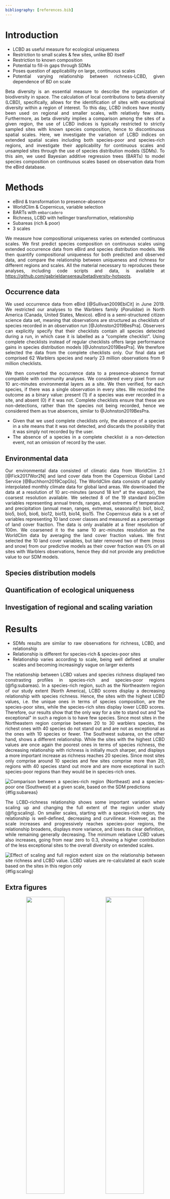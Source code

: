 ```yaml
---
bibliography: [references.bib]
---
```


<div style="text-align: justify">

# Introduction

- LCBD as useful measure for ecological uniqueness
- Restriction to small scales & few sites, unlike BD itself
- Restriction to known composition
- Potential to fill-in gaps through SDMs
- Poses question of applicability on large, continuous scales
- Potential varying relationship between richness-LCBD, given dependence of BD
  on scale

Beta diversity is an essential measure to describe the organization of
biodiversity in space. The calculation of local contributions to beta diversity
(LCBD), specifically, allows for the identification of sites with exceptional
diversity within a region of interest. To this day, LCBD indices have mostly
been used on regional and smaller scales, with relatively few sites.
Furthermore, as beta diversity implies a comparison among the sites of a given
region, the use of LCBD indices is typically restricted to strictly sampled
sites with known species composition, hence to discontinuous spatial scales.
Here, we investigate the variation of LCBD indices on extended spatial scales
including both species-poor and species-rich regions, and investigate their
applicability for continuous scales and unsampled sites through the use of
species distribution models (SDMs). To this aim, we used Bayesian additive
regression trees (BARTs) to model species composition on continuous scales based
on observation data from the eBird database.

# Methods
 
- eBird & transformation to presence-absence
- WorldClim & Copernicus, variable selection
- BARTs with `embarcadero`
- Richness, LCBD with hellinger transformation, relationship
- Subareas (rich & poor)
- 3 scales

We measure how compositional uniqueness varies on extended continuous scales. We
first predict species composition on continuous scales using extended occurrence
data from eBird and species distribution models. We then quantify compositional
uniqueness for both predicted and observed data, and compare the relationship
between uniqueness and richness for different regions and scales. All the
material necessary to reproduces these analyses, including code scripts and
data, is available at
https://github.com/gabrieldansereau/betadiversity-hotspots.

## Occurrence data

We used occurrence data from eBird [@Sullivan2009EbiCit] in June 2019. We
restricted our analyses to the Warblers family (_Parulidae_) in North America
(Canada, United States, Mexico). eBird is a semi-structured citizen science data
set, meaning that observations are structured as checklists of species recorded
in an observation run [@Johnston2019BesPra]. Observers can explicitly specify
that their checklists contain all species detected during a run, in which case
it is labelled as a "complete checklist". Using complete checklists instead of
regular checklists offers large performance gains in species distribution models
[@Johnston2019BesPra]. We therefore selected the data from the complete
checklists only. Our final data set comprised 62 Warblers species and nearly 23
million observations from 9 million checklists.

We then converted the occurrence data to a presence-absence format compatible
with community analyses. We considered every pixel from our 10 arc-minutes
environmental layers as a site. We then verified, for each species, if there was
a single observation in every sites. We recorded the outcome as a binary value:
present (1) if a species was ever recorded in a site, and absent (0) if it
was not. Complete checklists ensure that these are non-detections, rather than
the species not being recorded, hence we considered them as true absences, similar to @Johnston2019BesPra.
- Given that we used complete checklists only, the absence of a species in a
  site means that it was not detected, and discards the possibility that it was
  simply not recorded by the user. 
- The absence of a species in a complete checklist _is_ a non-detection event,
  not an omission of record by the user.

## Environmental data

Our environmental data consisted of climatic data from WorldClim 2.1
[@Fick2017Wor2N] and land cover data from the Copernicus Global Land Service
[@Buchhorn2019CopGlo]. The WorldClim data consists of spatially interpolated
monthly climate data for global land areas. We downloaded the data at a
resolution of 10 arc-minutes (around 18 km² at the equator), the coarsest
resolution available. We selected 8 of the 19 standard _bioClim_ variables
representing annual trends, ranges, and extremes of temperature and
precipitation (annual mean, ranges, extremas, seasonality): bio1, bio2, bio5,
bio5, bio6, bio12, bio13, bio14, bio15. The Copernicus data is a set of
variables representing 10 land cover classes and measured as a percentage
of land cover fraction. The data is only available at a finer resolution of
100m. We coarsened it to the same 10 arc-minutes resolution as the WorldClim
data by averaging the land cover fraction values. We first selected the 10 land
cover variables, but later removed two of them (moss and snow) from our
predictive models as their cover fraction was 0% on all sites with Warblers
observations, hence they did not provide any predictive value to our SDM models.

## Species distribution models

## Quantification of ecological uniqueness

## Investigation of regional and scaling variation

# Results

- SDMs results are similar to raw observations for richness, LCBD, and
  relationship
- Relationship is different for species-rich & species-poor sites
- Relationship varies according to scale, being well defined at smaller scales
  and becoming increasingly vague on larger extents

The relationship between LCBD values and species richness displayed two
constrasting profiles in species-rich and species-poor regions (@fig:subareas).
In a species-rich region, such as the Northeastern region of our study extent
(North America), LCBD scores display a decreasing relationship with species
richness. Hence, the sites with the highest LCBD values, i.e. the unique ones in
terms of species composition, are the species-poor sites, while the species-rich
sites display lower LCBD scores. Therefore, our results show that the only way
for a site to stand out and "be exceptional" in such a region is to have few
species. Since most sites in the Northeastern region comprise between 20 to 30
warblers species, the richest ones with 40 species do not stand out and are not
as exceptional as the ones with 10 species or fewer. The Southwest subarea, on
the other hand, shows a different relationship. While the sites with the highest
LCBD values are once again the poorest ones in terms of species richness, the
decreasing relationship with richness is initially much sharper, and displays a
more important increase as richness reaches 20 species. Since most
sites only comprise around 10 species and few sites comprise more than 20, 
regions with 40 species stand out more and are more exceptional in such
species-poor regions than they would be in species-rich ones.

![Comparison between a species-rich region (Northeast) and a species-poor one (Southwest) at a given scale, based on the SDM predictions](figures/subareas-combined.png){#fig:subareas}

The LCBD-richness relationship shows some important variation when scaling up
and changing the full extent of the region under study (@fig:scaling). On
smaller scales, starting with a species-rich region, the relationship is
well-defined, decreasing and curvilinear. However, as the scale increases and
progressively reaches species-poor regions, the relationship broadens, displays
more variance, and loses its clear definition, while remaining generally
decreasing. The minimum relatiave LCBD values also increases, going from near
zero to 0.3, showing a higher contribution of the less exceptional sites to the
overall diversity on extended scales.

![Effect of scaling and full region extent size on the relationship between site richness and LCBD value. LCBD values are re-calculated at each scale based on the sites in this region only](figures/subareas-scaling.png){#fig:scaling}

## Extra figures

<p align="center">
    <img src="figures/richness-raw.png" width="49%" />
    <img src="figures/richness-bart.png" width="49%" />
</p>

Figure: Distribution of species richness in North America, defined as the number
of Warblers species per site (10 arc-minutes pixels). The raw occurrence
observations from eBird (left) and the SDM predictions from the single-species
BART models (right) were both transformed into presence-absence data per species
before calculating richness.

<p align="center">
    <img src="figures/lcbd-raw.png" width="49%" />
    <img src="figures/lcbd-bart.png" width="49%" />
</p>

Figure: Distribution of the LCBD values in North America, calculated from the
variance of the site-by-species community matrix Y and scaled to the maximum
value observed. Occurrence observations from eBird (left) and single-species SDM
predictions (right) were converted into presence-absence data per species, then
the Hellinger transformation was applied before computing the LCBD indices.

<p align="center">
    <img src="figures/relationship-raw.png" width="49%" />
    <img src="figures/relationship-bart.png" width="49%" />
</p>

Figure: Relationship between the species richness and the LCBD value of each
site based on the occurrence observations from eBird (left) and the SDM
predictions (right). LCBD values were scaled to the maximum value observed after
applying Hellinger transformation.

# Discussion

- Same results with SDMS mean they could reliably be used to fill-in for
  knowledge gaps, potentially for conservation too
- Difference between species-poor & species-rich sites: shows ways to be
  unique differ, to link with considerations beta diversity itself
- Scales difference: aggregating too many different sites possibly masks
  patterns of uniqueness?

This result higlights an important aspect regarding the LCBD measure: contrary
to previous findings, it does not simply decrease with species richness. In
fact, the relationship with richness is not constant -- it actually depends on
the general profile of the region on which it is applied, and whether or not
this region is species-poor or species-rich. A parabolic relationship was
actually expected when the measure was introduced, as both extremes should
normally stand out. An explanation for the previously observed results could be
that extremely rich sites are just much less ecologically possible. It is
unlikely that all species could be found in a single site given their different
niche preferences, while poor sites are much more feasible. These sites will
almost always contribute more to the variance, as measured by LCBD values.

# References
